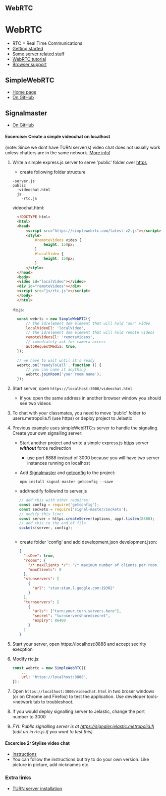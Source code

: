 ## WebRTC
# WebRTC
  * RTC = Real Time Communications
  * [Getting started](https://www.html5rocks.com/en/tutorials/webrtc/basics/)
  * [Some server related stuff](https://www.html5rocks.com/en/tutorials/webrtc/basics/)
  * [WebRTC tutorial](https://codelabs.developers.google.com/codelabs/webrtc-web/#0)
  * [Browser support](http://iswebrtcreadyyet.com/)
  
## SimpleWebRTC
  * [Home page](https://simplewebrtc.com/)
  * [On GitHub](https://github.com/andyet/SimpleWebRTC)
  
## Signalmaster
  * [On GitHub](https://github.com/andyet/signalmaster)
  
#### Excercise: Create a simple videochat on localhost
(note: Since we dont have TURN server(s) video chat does not usually work unless chatters are in the same network. [More info](https://www.html5rocks.com/en/tutorials/webrtc/infrastructure/#after-signaling-using-ice-to-cope-with-nats-and-firewalls))
  1. Write a simple express.js server to serve 'public' folder over [https](https://github.com/ilkkamtk/SSSF-course/blob/master/Slides/Week3/W3-4-https-passport.md)
     * create following folder structure
     ```
     -server.js
     public
       -videochat.html
       js
         -rtc.js
     ```
      
      videochat.html:
      ```html
        <!DOCTYPE html>
        <html>
        <head>
            <script src="https://simplewebrtc.com/latest-v2.js"></script>
            <style>
                #remoteVideos video {
                    height: 150px;
                }
                #localVideo {
                    height: 150px;
                }
            </style>
        </head>
        <body>
        <video id="localVideo"></video>
        <div id="remoteVideos"></div>
        <script src="js/rtc.js"></script>
        </body>
        </html>
      ```
      rtc.js:
      ```javascript
        const webrtc = new SimpleWebRTC({
            // the id/element dom element that will hold "our" video
            localVideoEl: 'localVideo',
            // the id/element dom element that will hold remote videos
            remoteVideosEl: 'remoteVideos',
            // immediately ask for camera access
            autoRequestMedia: true,
        });
        
        // we have to wait until it's ready
        webrtc.on('readyToCall', function () {
            // you can name it anything
            webrtc.joinRoom('your room name');
        });
      ```
  2. Start server, open `https://localhost:3000/videochat.html`
     * If you open the same address in another browser window you should see two videos
  3. To chat with your classmates, you need to move 'public' folder to users.metropolia.fi (use https) or deploy project to Jelastic
  4. Previous example uses simpleWebRTC:s server to handle the signaling. Create your own signalling server:
     * Start another project and write a simple express.js [https](https://github.com/ilkkamtk/SSSF-course/blob/master/Slides/Week3/W3-4-https-passport.md) server **_without_** force redirection
        * use port 8888 instead of 3000 because you will have two server instances running on localhost
     * Add [Signalmaster](https://github.com/andyet/signalmaster) and [getconfig](https://github.com/HenrikJoreteg/getconfig) to the project:
      
       `npm install signal-master getconfig --save`
       
     * add/modify followind to server.js
     ```javascript
        // add this with other requires:
        const config = require('getconfig');
        const sockets = require('signal-master/sockets');
        // modify this line:
        const server = https.createServer(options, app).listen(8888);
        // add this to the end of file
        sockets(server, config);   
       
     ```
     * create folder 'config' and add development.json
     development.json:
     ```json
        {
          "isDev": true,
          "rooms": {
            "/* maxClients */": "/* maximum number of clients per room. 0 = no limit */",
            "maxClients": 0
          },
          "stunservers": [
            {
              "url": "stun:stun.l.google.com:19302"
            }
          ],
          "turnservers": [
            {
              "urls": ["turn:your.turn.servers.here"],
              "secret": "turnserversharedsecret",
              "expiry": 86400
            }
          ]
        }
     ```
   5. Start your server, open https://localhost:8888 and accept secirity execption
   6. Modify rtc.js:
      ```javascript
      const webrtc = new SimpleWebRTC({
          ...
          url: 'https://localhost:8888',
      });
      ```
   7. Open `https://localhost:3000/videochat.html` in two broser windows (or on Chrome and Firefox) to test the application. Use developer tools->network tab to troubleshoot.
   8. If you would deploy signalling server to Jelastic, change the port number to 3000
   9. _FYI: Public signalling server is at https://signaler.jelastic.metropolia.fi (edit url in rtc.js if you want to test this)_
    
#### Excercise 2: Stylise video chat
  * [Instructions](https://simplewebrtc.com/notsosimple.html)
  * You can follow the instructions but try to do your own version. Like picture in picture, add nicknames etc.
  
### Extra links
  * [TURN server installation](https://github.com/alongubkin/phonertc/wiki/Installation)
